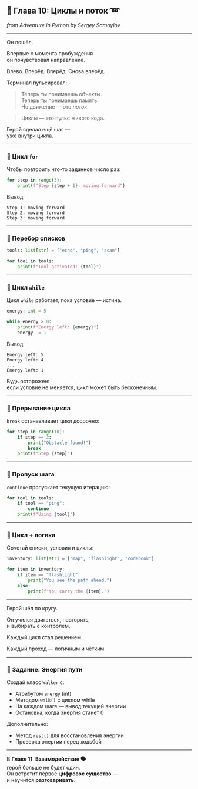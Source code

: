 ## 📖 Глава 10: Циклы и поток ➿  
*from Adventure in Python by Sergey Samoylov*

---

Он пошёл.

Впервые с момента пробуждения  
он почувствовал направление.

Влево. Вперёд. Вперёд. Снова вперёд.

Терминал пульсировал:

> Теперь ты понимаешь объекты.  
> Теперь ты понимаешь память.  
> Но движение — это *поток*.

> Циклы — это пульс живого кода.

Герой сделал ещё шаг —  
уже внутри цикла.

---

### 🔹 Цикл `for`

Чтобы повторить что-то заданное число раз:

```python
for step in range(3):
    print(f"Step {step + 1}: moving forward")
```

Вывод:

```
Step 1: moving forward  
Step 2: moving forward  
Step 3: moving forward
```

---

### 🔹 Перебор списков

```python
tools: list[str] = ["echo", "ping", "scan"]

for tool in tools:
    print(f"Tool activated: {tool}")
```

---

### 🔹 Цикл `while`

Цикл `while` работает, пока условие — истина.

```python
energy: int = 5

while energy > 0:
    print(f"Energy left: {energy}")
    energy -= 1
```

Вывод:

```
Energy left: 5  
Energy left: 4  
...  
Energy left: 1
```

Будь осторожен:  
если условие не меняется, цикл может быть бесконечным.

---

### 🔹 Прерывание цикла

`break` останавливает цикл досрочно:

```python
for step in range(10):
    if step == 3:
        print("Obstacle found!")
        break
    print(f"Step {step}")
```

---

### 🔹 Пропуск шага

`continue` пропускает текущую итерацию:

```python
for tool in tools:
    if tool == "ping":
        continue
    print(f"Using {tool}")
```

---

### 🔹 Цикл + логика

Сочетай списки, условия и циклы:

```python
inventory: list[str] = ["map", "flashlight", "codebook"]

for item in inventory:
    if item == "flashlight":
        print("You see the path ahead.")
    else:
        print(f"You carry the {item}.")
```

---

Герой шёл по кругу.

Он учился двигаться, повторять,  
и выбирать с контролем.

Каждый цикл стал решением.

Каждый проход — логичным и чётким.

---

### 🧠 Задание: Энергия пути

Создай класс `Walker` с:
- Атрибутом `energy` (int)
- Методом `walk()` с циклом while
- На каждом шаге — вывод текущей энергии
- Остановка, когда энергия станет 0

Дополнительно:
- Метод `rest()` для восстановления энергии
- Проверка энергии перед ходьбой

---

В **Главе 11: Взаимодействие 🗣️**  
герой больше не будет один.  
Он встретит первое **цифровое существо** —  
и научится **разговаривать**.
